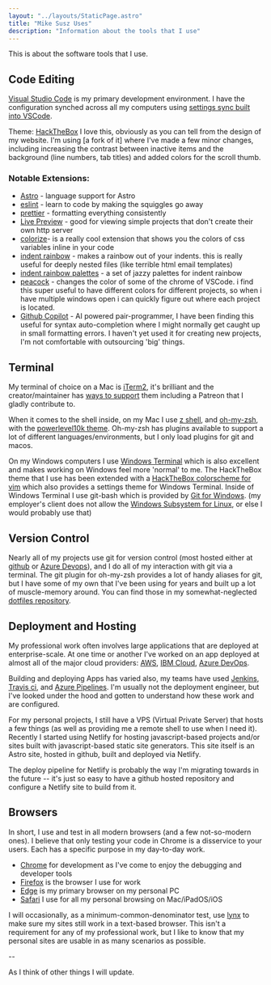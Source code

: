 ```yaml
---
layout: "../layouts/StaticPage.astro"
title: "Mike Susz Uses"
description: "Information about the tools that I use"
---
```


This is about the software tools that I use.

## Code Editing

[Visual Studio Code](https://code.visualstudio.com/) is my primary development environment. I have the configuration synched across all my computers using [settings sync built into VSCode](https://code.visualstudio.com/docs/editor/settings-sync).

Theme: [HackTheBox](https://github.com/silofy/hackthebox) I love this, obviously as you can tell from the design of my website. I'm using [a fork of it] where I've made a few minor changes, including increasing the contrast between inactive items and the background (line numbers, tab titles) and added colors for the scroll thumb.

### Notable Extensions:

- [Astro](https://marketplace.visualstudio.com/items?itemName=astro-build.astro-vscode) - language support for Astro
- [eslint](https://marketplace.visualstudio.com/items?itemName=dbaeumer.vscode-eslint) - learn to code by making the squiggles go away
- [prettier](https://marketplace.visualstudio.com/items?itemName=esbenp.prettier-vscode) - formatting everything consistently
- [Live Preview](https://marketplace.visualstudio.com/items?itemName=ms-vscode.live-server) - good for viewing simple projects that don't create their own http server
- [colorize](https://marketplace.visualstudio.com/items?itemName=kamikillerto.vscode-colorize)- is a really cool extension that shows you the colors of css variables inline in your code
- [indent rainbow](https://marketplace.visualstudio.com/items?itemName=oderwat.indent-rainbow) - makes a rainbow out of your indents. this is really useful for deeply nested files (like terrible html email templates)
- [indent rainbow palettes](https://marketplace.visualstudio.com/items?itemName=evondev.indent-rainbow-palettes) - a set of jazzy palettes for indent rainbow
- [peacock](https://marketplace.visualstudio.com/items?itemName=johnpapa.vscode-peacock) - changes the color of some of the chrome of VSCode. i find this super useful to have different colors for different projects, so when i have multiple windows open i can quickly figure out where each project is located.
- [Github Copilot](https://marketplace.visualstudio.com/items?itemName=GitHub.copilot) - AI powered pair-programmer, I have been finding this useful for syntax auto-completion where I might normally get caught up in small formatting errors. I haven't yet used it for creating new projects, I'm not comfortable with outsourcing 'big' things.

## Terminal

My terminal of choice on a Mac is [iTerm2](https://iterm2.com/), it's brilliant and the creator/maintainer has [ways to support](https://iterm2.com/donate.html) them including a Patreon that I gladly contribute to.

When it comes to the shell inside, on my Mac I use [z shell](https://en.wikipedia.org/wiki/Z_shell), and [oh-my-zsh](https://ohmyz.sh/), with the [powerlevel10k theme](https://github.com/romkatv/powerlevel10k). Oh-my-zsh has plugins available to support a lot of different languages/environments, but I only load plugins for git and macos.

On my Windows computers I use [Windows Terminal](https://apps.microsoft.com/store/detail/windows-terminal/9N0DX20HK701) which is also excellent and makes working on Windows feel more 'normal' to me. The HackTheBox theme that I use has been extended with a [HackTheBox colorscheme for vim](https://github.com/audibleblink/hackthebox.vim) which also provides a settings theme for Windows Terminal. Inside of Windows Terminal I use git-bash which is provided by [Git for Windows](https://gitforwindows.org/). (my employer's client does not allow the [Windows Subsystem for Linux](https://learn.microsoft.com/en-us/windows/wsl/install), or else I would probably use that)

## Version Control

Nearly all of my projects use git for version control (most hosted either at [github](https://github.com/) or [Azure Devops](https://azure.microsoft.com/en-us/products/devops/repos)), and I do all of my interaction with git via a terminal. The git plugin for oh-my-zsh provides a lot of handy aliases for git, but I have some of my own that I've been using for years and built up a lot of muscle-memory around. You can find those in my somewhat-neglected [dotfiles repository](https://github.com/mikesusz/dotrepo).

## Deployment and Hosting

My professional work often involves large applications that are deployed at enterprise-scale. At one time or another I've worked on an app deployed at almost all of the major cloud providers: [AWS](https://aws.amazon.com/), [IBM Cloud](https://www.ibm.com/cloud), [Azure DevOps](https://azure.microsoft.com/en-us/products/devops).

Building and deploying Apps has varied also, my teams have used [Jenkins](https://www.jenkins.io/), [Travis ci](https://www.travis-ci.com/), and [Azure Pipelines](https://azure.microsoft.com/en-us/products/devops/pipelines). I'm usually not the deployment engineer, but I've looked under the hood and gotten to understand how these work and are configured.

For my personal projects, I still have a VPS (Virtual Private Server) that hosts a few things (as well as providing me a remote shell to use when I need it). Recently I started using Netlify for hosting javascript-based projects and/or sites built with javascript-based static site generators. This site itself is an Astro site, hosted in github, built and deployed via Netlify.

The deploy pipeline for Netlify is probably the way I'm migrating towards in the future -- it's just so easy to have a github hosted repository and configure a Netlify site to build from it.

## Browsers

In short, I use and test in all modern browsers (and a few not-so-modern ones). I believe that only testing your code in Chrome is a disservice to your users. Each has a specific purpose in my day-to-day work.

- [Chrome](https://www.google.com/chrome/) for development as I've come to enjoy the debugging and developer tools
- [Firefox](https://www.mozilla.org/en-US/firefox/new/) is the browser I use for work
- [Edge](https://www.microsoft.com/en-us/edge) is my primary browser on my personal PC
- [Safari](https://www.apple.com/safari/) I use for all my personal browsing on Mac/iPadOS/iOS

I will occasionally, as a minimum-common-denominator test, use [lynx](https://lynx.invisible-island.net/) to make sure my sites still work in a text-based browser. This isn't a requirement for any of my professional work, but I like to know that my personal sites are usable in as many scenarios as possible.

--

As I think of other things I will update.
